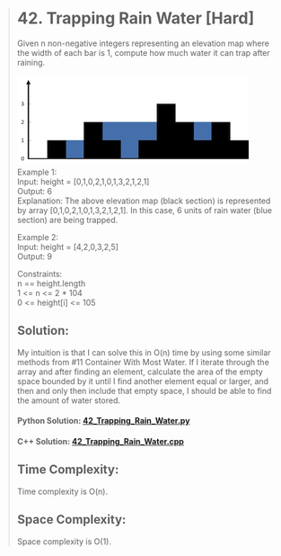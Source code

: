 ># 42. Trapping Rain Water [Hard]
>Given n non-negative integers representing an elevation map where the width of each bar is 1, compute how much water it can trap after raining.
>
>![image](/images/rainwatertrap.png)  
>Example 1:  
>Input: height = [0,1,0,2,1,0,1,3,2,1,2,1]  
>Output: 6  
>Explanation: The above elevation map (black section) is represented by array [0,1,0,2,1,0,1,3,2,1,2,1]. In this case, 6 units of rain water (blue section) are being trapped.
>
>Example 2:  
>Input: height = [4,2,0,3,2,5]  
>Output: 9  
> 
>Constraints:  
>n == height.length  
>1 <= n <= 2 * 104  
>0 <= height[i] <= 105
>
>## Solution:
>My intuition is that I can solve this in O(n) time by using some similar methods from #11 Container With Most Water. If I iterate through the array and after finding an element, calculate the area of the empty space bounded by it until I find another element equal or larger, and then and only then include that empty space, I should be able to find the amount of water stored.
>
>#### Python Solution: [42_Trapping_Rain_Water.py](/python/42_Trapping_Rain_Water.py)
>
>#### C++ Solution: [42_Trapping_Rain_Water.cpp](/c++/42_Trapping_Rain_Water.cpp)
>
>## Time Complexity:
>Time complexity is O(n).
>
>## Space Complexity:
>Space complexity is O(1).